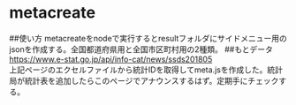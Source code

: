 # metacreate
##使い方
metacreateをnodeで実行するとresultフォルダにサイドメニュー用のjsonを作成する。全国都道府県用と全国市区町村用の2種類。
##もとデータ
https://www.e-stat.go.jp/api/info-cat/news/ssds201805  
上記ページのエクセルファイルから統計IDを取得してmeta.jsを作成した。統計局が統計表を追加したらこのページでアナウンスするはず。定期手にチェックする。


